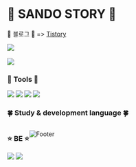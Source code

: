 ﻿# 🌼 SANDO STORY 🌼

🐥 블로그 🐥 => [Tistory](https://ssddo-story.tistory.com/)

<div>
 <div><a href="https://hits.seeyoufarm.com"><img src="https://hits.seeyoufarm.com/api/count/incr/badge.svg?url=https%3A%2F%2Fgithub.com%2FLeeSeunghyeon-1&count_bg=%2379C83D&title_bg=%23555555&icon=&icon_color=%23E7E7E7&title=hits&edge_flat=false"/></a>
  </div>
  <br>
  <div>
  <img src="https://github-readme-stats.vercel.app/api?username=LeeSeunghyeon-1&show_icons=true&theme=highcontrast">
  </div>
</div>

<!-- ### 활동
- (2022.12 ~ ) 주식회사 스탠다드 네트웍스 (STD) 백엔드 개발자 근무
 -->

###

### 🔧 Tools 🔧

<div>

<img src="https://img.shields.io/badge/VisualStudioCode-007ACC?style=flat-square&logo=VisualStudioCode&logoColor=white"/>
<img src="https://img.shields.io/badge/Git-F05032?style=flat-square&logo=Git&logoColor=white"/>
<img src="https://img.shields.io/badge/GitHub-181717?style=flat-square&logo=GitHub&logoColor=white"/>
<img src="https://img.shields.io/badge/IntelliJIDEA-000000?style=flat-square&logo=IntelliJIDEA&logoColor=white"/>
</div>

### 🍀 Study & development language 🍀

<div style="display:flex">

<div>
<div>

### ⭐ BE ⭐

</div>
<div>
<img src="https://img.shields.io/badge/SpringBoot-6DB33F?style=flat-square&logo=SpringBoot&logoColor=white"/>
<img src="https://img.shields.io/badge/PostgreSQL-4169E1?style=flat-square&logo=PostgreSQL&logoColor=white"/>
</div>
</div>
<div>
<div>

<!-- ### ⭐ FE ⭐

</div>
<div>
<img src="https://img.shields.io/badge/HTML5-E34F26?style=flat-square&logo=HTML5&logoColor=white"/>
<img src="https://img.shields.io/badge/JavaScript-F7DF1E?style=flat-square&logo=JavaScript&logoColor=white"/>
<img src="https://img.shields.io/badge/React-61DAFB?style=flat-square&logo=React&logoColor=white"/>
<img src="https://img.shields.io/badge/CSS3-1572B6?style=flat-square&logo=CSS3&logoColor=white"/>
</div>
</div>
</div> -->

![Footer](https://capsule-render.vercel.app/api?type=waving&color=auto&height=110&section=footer)

